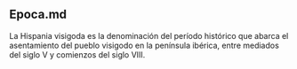 ## Epoca.md

La Hispania visigoda es la denominación del período histórico que abarca el
asentamiento del pueblo visigodo en la península ibérica, entre mediados del siglo V
y comienzos del siglo VIII.
